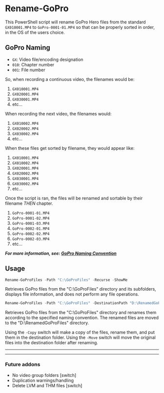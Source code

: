 # Rename-GoPro

This PowerShell script will rename GoPro Hero files from the standard `GX010001.MP4` to `GoPro-0001-01.MP4` so that can be properly sorted in order, in the OS of the users choice.

## GoPro Naming

- `GX`: Video file/encoding designation
- `010`: Chapter number
- `001`: File number

So, when recording a continuous video, the filenames would be:

1. `GX010001.MP4`
2. `GX020001.MP4`
3. `GX030001.MP4`
4. etc...

When recording the next video, the filenames would:

1. `GX010002.MP4`
2. `GX020002.MP4`
3. `GX030002.MP4`
4. etc...

When these files get sorted by filename, they would appear like:

1. `GX010001.MP4`
2. `GX010002.MP4`
3. `GX020001.MP4`
4. `GX020002.MP4`
5. `GX030001.MP4`
6. `GX030002.MP4`
7. etc...

Once the script is ran, the files will be renamed and sortable by their filename *THEN* chapter.

1. `GoPro-0001-01.MP4`
2. `GoPro-0001-02.MP4`
3. `GoPro-0001-03.MP4`
4. `GoPro-0002-01.MP4`
5. `GoPro-0002-02.MP4`
6. `GoPro-0002-03.MP4`
7. etc...

***For more information, see: [GoPro Naming Convention](https://community.gopro.com/s/article/GoPro-Camera-File-Naming-Convention?language=en_US)***

## Usage

```PowerShell
Rename-GoProFiles -Path "C:\GoProFiles" -Recurse -ShowMe
```

Retrieves GoPro files from the "C:\\GoProFiles" directory and its subfolders, displays file information, and does not perform any file operations.

```PowerShell
Rename-GoProFiles -Path "C:\GoProFiles" -DestinationPath "D:\RenamedGoProFiles"
```

Retrieves GoPro files from the "C:\\GoProFiles" directory and renames them according to the specified naming convention. The renamed files are moved to the "D:\\RenamedGoProFiles" directory.

Using the `-Copy` switch will make a copy of the files, rename them, and put them in the destination folder.
Using the `-Move` switch will move the original files into the destination folder after renaming.

---
---

### Future addons

- No video group folders \[switch\]
- Duplication warnings/handling
- Delete LVM and THM files \[switch\]
  